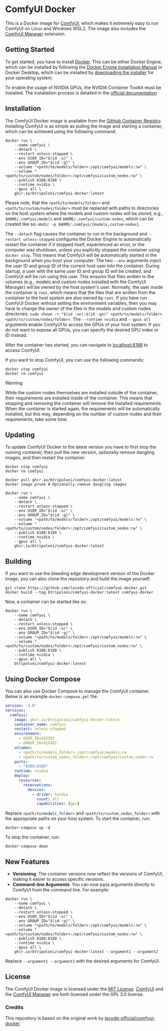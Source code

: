 # ComfyUI Docker

This is a Docker image for [ComfyUI](https://www.comfy.org/), which makes it extremely easy to run ComfyUI on Linux and Windows WSL2. The image also includes the [ComfyUI Manager](https://github.com/ltdrdata/ComfyUI-Managergithub ) extension.

## Getting Started

To get started, you have to install [Docker](https://www.docker.com/). This can be either Docker Engine, which can be installed by following the [Docker Engine Installation Manual](https://docs.docker.com/engine/install/) or Docker Desktop, which can be installed by [downloading the installer](https://www.docker.com/products/docker-desktop/) for your operating system.

To enable the usage of NVIDIA GPUs, the NVIDIA Container Toolkit must be installed. The installation process is detailed in the [official documentation](https://docs.nvidia.com/datacenter/cloud-native/container-toolkit/latest/install-guide.html)

## Installation

The ComfyUI Docker image is available from the [GitHub Container Registry](https://ghcr.io). Installing ComfyUI is as simple as pulling the image and starting a container, which can be achieved using the following command:

```shell
docker run \
    --name comfyui \
    --detach \
    --restart unless-stopped \
    --env USER_ID="$(id -u)" \
    --env GROUP_ID="$(id -g)" \
    --volume "<path/to/models/folder>:/opt/comfyui/models:rw" \
    --volume "<path/to/custom/nodes/folder>:/opt/comfyui/custom_nodes:rw" \
    --publish 8188:8188 \
    --runtime nvidia \
    --gpus all \
    ghcr.io/btripoloni/comfyui-docker:latest
```

Please note, that the `<path/to/models/folder>` and `<path/to/custom/nodes/folder>` must be replaced with paths to directories on the host system where the models and custom nodes will be stored, e.g., `$HOME/.comfyui/models` and `$HOME/.comfyui/custom-nodes`, which can be created like so: `mkdir -p $HOME/.comfyui/{models,custom-nodes}`.

The `--detach` flag causes the container to run in the background and `--restart unless-stopped` configures the Docker Engine to automatically restart the container if it stopped itself, experienced an error, or the computer was shutdown, unless you explicitly stopped the container using `docker stop`. This means that ComfyUI will be automatically started in the background when you boot your computer. The two `--env` arguments inject the user ID and group ID of the current host user into the container. During startup, a user with the same user ID and group ID will be created, and ComfyUI will be run using this user. This ensures that files written to the volumes (e.g., models and custom nodes installed with the ComfyUI Manager) will be owned by the host system's user. Normally, the user inside the container is `root`, which means that the files that are written from the container to the host system are also owned by `root`. If you have run ComfyUI Docker without setting the environment variables, then you may have to change the owner of the files in the models and custom nodes directories: `sudo chown -r "$(id -un):$(id -gn)" <path/to/models/folder> <path/to/custom/nodes/folder>`. The `--runtime nvidia` and `--gpus all` arguments enable ComfyUI to access the GPUs of your host system. If you do not want to expose all GPUs, you can specify the desired GPU index or ID instead.

After the container has started, you can navigate to [localhost:8188](http://localhost:8188) to access ComfyUI.

If you want to stop ComfyUI, you can use the following commands:

```shell
docker stop comfyui
docker rm comfyui
```

> [!WARNING]
> While the custom nodes themselves are installed outside of the container, their requirements are installed inside of the container. This means that stopping and removing the container will remove the installed requirements. When the container is started again, the requirements will be automatically installed, but this may, depending on the number of custom nodes and their requirements, take some time.

## Updating

To update ComfyUI Docker to the latest version you have to first stop the running container, then pull the new version, optionally remove dangling images, and then restart the container:

```shell
docker stop comfyui
docker rm comfyui

docker pull ghcr.io/btripoloni/comfyui-docker:latest
docker image prune # Optionally remove dangling images

docker run \
    --name comfyui \
    --detach \
    --restart unless-stopped \
    --env USER_ID="$(id -u)" \
    --env GROUP_ID="$(id -g)" \
    --volume "<path/to/models/folder>:/opt/comfyui/models:rw" \
    --volume "<path/to/custom/nodes/folder>:/opt/comfyui/custom_nodes:rw" \
    --publish 8188:8188 \
    --runtime nvidia \
    --gpus all \
    ghcr.io/btripoloni/comfyui-docker:latest
```

## Building

If you want to use the bleeding edge development version of the Docker image, you can also clone the repository and build the image yourself:

```shell
git clone https://github.com/lecode-official/comfyui-docker.git
docker build --tag btripoloni/comfyui-docker:latest comfyui-docker
```

Now, a container can be started like so:

```shell
docker run \
    --name comfyui \
    --detach \
    --restart unless-stopped \
    --env USER_ID="$(id -u)" \
    --env GROUP_ID="$(id -g)" \
    --volume "<path/to/models/folder>:/opt/comfyui/models:rw" \
    --volume "<path/to/custom/nodes/folder>:/opt/comfyui/custom_nodes:rw" \
    --publish 8188:8188 \
    --runtime nvidia \
    --gpus all \
    btripoloni/comfyui-docker:latest
```

## Using Docker Compose

You can also use Docker Compose to manage the ComfyUI container. Below is an example `docker-compose.yml` file:

```yaml
version: '3.8'
services:
  comfyui:
    image: ghcr.io/btripoloni/comfyui-docker:latest
    container_name: comfyui
    restart: unless-stopped
    environment:
      - USER_ID=${UID}
      - GROUP_ID=${GID}
    volumes:
      - <path/to/models_folder>:/opt/comfyui/models:rw
      - <path/to/custom_nodes_folder>:/opt/comfyui/custom_nodes:rw
    ports:
      - "8188:8188"
    runtime: nvidia
    deploy:
      resources:
        reservations:
          devices:
            - driver: nvidia
              count: all
              capabilities: [gpu]
```

Replace `<path/to/models_folder>` and `<path/to/custom_nodes_folder>` with the appropriate paths on your host system. To start the container, run:

```shell
docker-compose up -d
```

To stop the container, run:

```shell
docker-compose down
```

## New Features

- **Versioning**: The container versions now reflect the versions of ComfyUI, making it easier to access specific versions.
- **Command-line Arguments**: You can now pass arguments directly to ComfyUI from the command line. For example:

```shell
docker run \
    --name comfyui \
    --detach \
    --restart unless-stopped \
    --env USER_ID="$(id -u)" \
    --env GROUP_ID="$(id -g)" \
    --volume "<path/to/models/folder>:/opt/comfyui/models:rw" \
    --volume "<path/to/custom/nodes/folder>:/opt/comfyui/custom_nodes:rw" \
    --publish 8188:8188 \
    --runtime nvidia \
    --gpus all \
    ghcr.io/btripoloni/comfyui-docker:latest --argument1 --argument2
```

Replace `--argument1 --argument2` with the desired arguments for ComfyUI.

## License

The ComfyUI Docker image is licensed under the [MIT License](LICENSE). [ComfyUI](https://github.com/comfyanonymous/ComfyUI/blob/master/LICENSE) and the [ComfyUI Manager](https://github.com/ltdrdata/ComfyUI-Manager/blob/main/LICENSE.txt) are both licensed under the GPL 3.0 license.

### Credits

This repository is based on the original work by [lecode-official/comfyui-docker](https://github.com/lecode-official/comfyui-docker).
